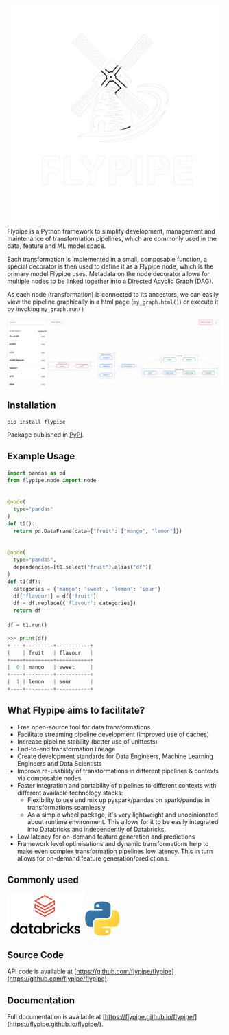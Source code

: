 <div style="text-align: center;">
  <img src="docs/images/logo_white.png#only-dark" alt="Flypipe" width="500px"/>
</div>

Flypipe is a Python framework to simplify development, management and maintenance of transformation pipelines, which are 
commonly used in the data, feature and ML model space.

Each transformation is implemented in a small, composable function, a special decorator is then used to define it as a 
Flypipe node, which is the primary model Flypipe uses. Metadata on the node decorator allows for multiple nodes to be 
linked together into a Directed Acyclic Graph (DAG). 

As each node (transformation) is connected to its ancestors, we can easily view the pipeline graphically in a html page 
(`my_graph.html()`) or execute it by invoking `my_graph.run()`

![Flypipe Graph Pipeline](docs/images/flypipe_pipelines.png)

## Installation

```
pip install flypipe
```

Package published in [PyPI](https://pypi.org/project/flypipe/).

## Example Usage

```python
import pandas as pd
from flypipe.node import node


@node(
  type="pandas"
)
def t0():
  return pd.DataFrame(data={"fruit": ["mango", "lemon"]})


@node(
  type="pandas",
  dependencies=[t0.select("fruit").alias("df")]
)
def t1(df):
  categories = {'mango': 'sweet', 'lemon': 'sour'}
  df['flavour'] = df['fruit']
  df = df.replace({'flavour': categories})
  return df

df = t1.run()
```
```python
>>> print(df)
+----+---------+-----------+
|    | fruit   | flavour   |
+====+=========+===========+
|  0 | mango   | sweet     |
+----+---------+-----------+
|  1 | lemon   | sour      |
+----+---------+-----------+
```


## What Flypipe aims to facilitate?

- Free open-source tool for data transformations
- Facilitate streaming pipeline development (improved use of caches)  
- Increase pipeline stability (better use of unittests)
- End-to-end transformation lineage
- Create development standards for Data Engineers, Machine Learning Engineers and Data Scientists
- Improve re-usability of transformations in different pipelines & contexts via composable nodes
- Faster integration and portability of pipelines to different contexts with different available technology stacks:
  - Flexibility to use and mix up pyspark/pandas on spark/pandas in transformations seamlessly
  - As a simple wheel package, it's very lightweight and unopinionated about runtime environment. This allows for it to 
  be easily integrated into Databricks and independently of Databricks. 
- Low latency for on-demand feature generation and predictions
- Framework level optimisations and dynamic transformations help to make even complex transformation pipelines low 
latency. This in turn allows for on-demand feature generation/predictions.

## Commonly used

<p float="left">
  <img src="docs/images/databricks_logo.png" alt="Databricks" style="height:100px;"/>
  <img src="docs/images/python.png" alt="Python" style="height:80px;"/>
</p>

## Source Code

API code is available at [https://github.com/flypipe/flypipe](https://github.com/flypipe/flypipe).

## Documentation

Full documentation is available at [https://flypipe.github.io/flypipe/](https://flypipe.github.io/flypipe/).